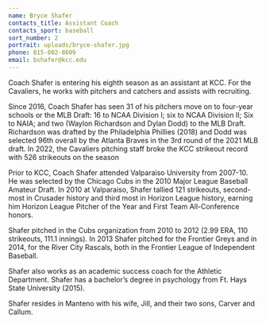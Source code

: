 ```yaml
---
name: Bryce Shafer
contacts_title: Assistant Coach
contacts_sport: baseball
sort_number: 2
portrait: uploads/bryce-shafer.jpg
phone: 815-802-8609
email: bshafer@kcc.edu
---
```

Coach Shafer is entering his eighth season as an assistant at KCC. For the Cavaliers, he works with pitchers and catchers and assists with recruiting.

Since 2016, Coach Shafer has seen 31 of his pitchers move on to four-year schools or the MLB Draft: 16 to NCAA Division I; six to NCAA Division II; Six to NAIA; and two (Waylon Richardson and Dylan Dodd) to the MLB Draft. Richardson was drafted by the Philadelphia Phillies (2018) and Dodd was selected 96th overall by the Atlanta Braves in the 3rd round of the 2021 MLB draft. In 2022, the Cavaliers pitching staff broke the KCC strikeout record with 526 strikeouts on the season

Prior to KCC, Coach Shafer attended Valparaiso University from 2007-10. He was selected by the Chicago Cubs in the 2010 Major League Baseball Amateur Draft. In 2010 at Valparaiso, Shafer tallied 121 strikeouts, second-most in Crusader history and third m​ost in Horizon League history, earning him Horizon League Pitcher of the Year and First Team All-Conference honors.

Shafer pitched in the Cubs organization from 2010 to 2012 (2.99 ERA, 110 strikeouts, 111.1 innings). In 2013 Shafer pitched for the Frontier Greys and in 2014, for the River City Rascals, both in the Frontier League of Independent Baseball.

Shafer also works as an academic success coach for the Athletic Department. Shafer has a bachelor’s degree in psychology from Ft. Hays State University (2015).

Shafer resides in Manteno with his wife, Jill, and their two sons, Carver and Callum.